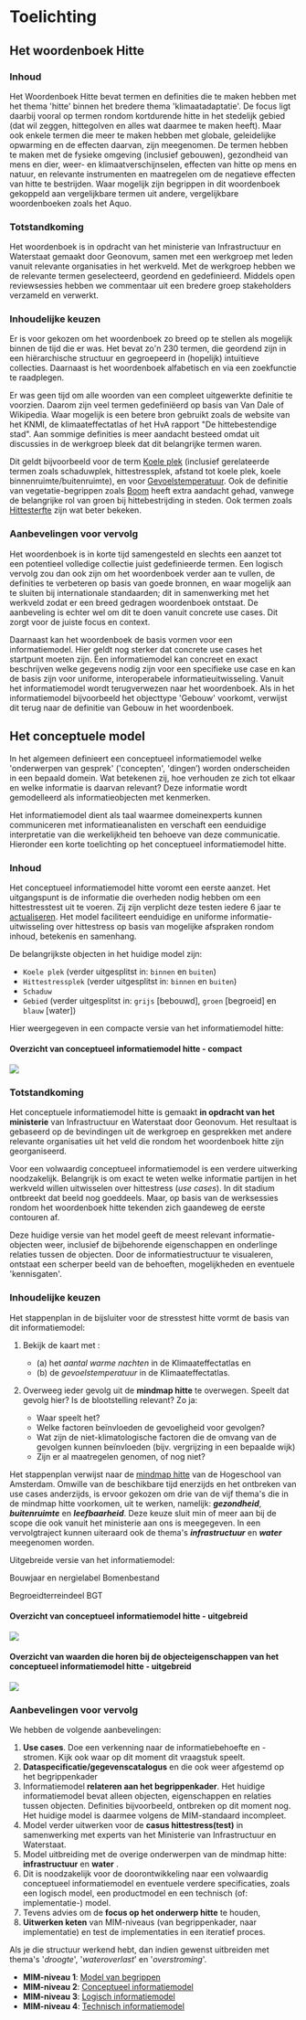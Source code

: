 # Toelichting

## Het woordenboek Hitte

### Inhoud

Het Woordenboek Hitte bevat termen en definities die te maken hebben met het thema 'hitte' binnen het bredere thema 'klimaatadaptatie'. De focus ligt daarbij vooral op termen rondom kortdurende hitte in het stedelijk gebied (dat wil zeggen, hittegolven en alles wat daarmee te maken heeft). Maar ook enkele termen die meer te maken hebben met globale, geleidelijke opwarming en de effecten daarvan, zijn meegenomen. De termen hebben te maken met de fysieke omgeving (inclusief gebouwen), gezondheid van mens en dier, weer- en klimaatverschijnselen, effecten van hitte op mens en natuur, en relevante instrumenten en maatregelen om de negatieve effecten van hitte te bestrijden. Waar mogelijk zijn begrippen in dit woordenboek gekoppeld aan vergelijkbare termen uit andere, vergelijkbare woordenboeken zoals het Aquo.

### Totstandkoming

Het woordenboek is in opdracht van het ministerie van Infrastructuur en Waterstaat gemaakt door Geonovum, samen met een werkgroep met leden vanuit relevante organisaties in het werkveld. Met de werkgroep hebben we de relevante termen geselecteerd, geordend en gedefinieerd. Middels open reviewsessies hebben we commentaar uit een bredere groep stakeholders verzameld en verwerkt. 

### Inhoudelijke keuzen

Er is voor gekozen om het woordenboek zo breed op te stellen als mogelijk binnen de tijd die er was. Het bevat zo'n 230 termen, die geordend zijn in een hiërarchische structuur en gegroepeerd in (hopelijk) intuïtieve collecties. Daarnaast is het woordenboek alfabetisch en via een zoekfunctie te raadplegen. 

Er was geen tijd om alle woorden van een compleet uitgewerkte definitie te voorzien. Daarom zijn veel termen gedefiniëerd op basis van Van Dale of Wikipedia. Waar mogelijk is een betere bron gebruikt zoals de website van het KNMI, de klimaateffectatlas of het HvA rapport "De hittebestendige stad". Aan sommige definities is meer aandacht besteed omdat uit discussies in de werkgroep bleek dat dit belangrijke termen waren. 

Dit geldt bijvoorbeeld voor de term [Koele plek](http://definities.geostandaarden.nl/imka/id/begrip/koele_plek) (inclusief  gerelateerde termen zoals schaduwplek, hittestressplek, afstand tot koele plek, koele binnenruimte/buitenruimte), en voor [Gevoelstemperatuur](
http://definities.geostandaarden.nl/imka/id/begrip/gevoelstemperatuur). Ook de definitie van vegetatie-begrippen zoals [Boom](http://definities.geostandaarden.nl/imka/id/begrip/boom) heeft extra aandacht gehad, vanwege de belangrijke rol van groen bij hittebestrijding in steden. Ook termen zoals [Hittesterfte](http://definities.geostandaarden.nl/imka/id/begrip/hittesterfte) zijn wat beter bekeken.

### Aanbevelingen voor vervolg

Het woordenboek is in korte tijd samengesteld en slechts een aanzet tot een potentieel volledige collectie juist gedefinieerde termen. Een logisch vervolg zou dan ook zijn om het woordenboek verder aan te vullen, de definities te verbeteren op basis van goede bronnen, en waar mogelijk aan te sluiten bij internationale standaarden; dit in samenwerking met het werkveld zodat er een breed gedragen woordenboek ontstaat. De aanbeveling is echter wel om dit te doen vanuit concrete use cases. Dit zorgt voor de juiste focus en context. 

Daarnaast kan het woordenboek de basis vormen voor een informatiemodel. Hier geldt nog sterker dat concrete use cases het startpunt moeten zijn. Een informatiemodel kan concreet en exact beschrijven welke gegevens nodig zijn voor een specifieke use case en kan de basis zijn voor uniforme, interoperabele informatieuitwisseling. Vanuit het informatiemodel wordt terugverwezen naar het woordenboek. Als in het informatiemodel bijvoorbeeld het objecttype 'Gebouw' voorkomt, verwijst dit terug naar de definitie van Gebouw in het woordenboek. 

## Het conceptuele model

In het algemeen definieert een conceptueel informatiemodel welke 'onderwerpen van gesprek' ('concepten', 'dingen’) worden onderscheiden in een bepaald domein. Wat betekenen zij, hoe verhouden ze zich tot elkaar en welke informatie is daarvan relevant? Deze informatie wordt gemodelleerd als informatieobjecten met kenmerken.

Het informatiemodel dient als taal waarmee domeinexperts kunnen communiceren met informatieanalisten en verschaft een eenduidige interpretatie van die werkelijkheid ten behoeve van deze communicatie. Hieronder een korte toelichting op het conceptueel informatiemodel hitte.

### Inhoud

Het conceptueel informatiemodel hitte voromt een eerste aanzet. Het uitgangspunt is de informatie die overheden nodig hebben om een hittestresstest uit te voeren. Zij zijn verplicht deze testen iedere 6 jaar te [actualiseren](https://klimaatadaptatienederland.nl/stresstest/#:~:text=In%20het%20Deltaplan%20Ruimtelijke%20Adaptatie%20is%20afgesproken%20dat%20overheden%20de%20stresstest%20iedere%206%20jaar%20actualiseren%20omdat%20de%20kwetsbaarheden%20in%20de%20loop%20der%20tijd%20kunnen%20veranderen.). Het model faciliteert eenduidige en uniforme informatie-uitwisseling over hittestress op basis van mogelijke afspraken rondom inhoud, betekenis en samenhang.

De belangrijkste objecten in het huidige model zijn:

 - `Koele plek` (verder uitgesplitst in: `binnen` en `buiten`)
 - `Hittestressplek`  (verder uitgesplitst in: `binnen` en `buiten`)
 - `Schaduw` 
 - `Gebied` (verder uitgesplitst in: `grijs` [bebouwd], `groen` [begroeid] en `blauw` [water])

Hier weergegeven in een compacte versie van het informatiemodel hitte:

#### Overzicht van conceptueel informatiemodel hitte - compact
![](media/imka_schets_02_compact.png)

### Totstandkoming
   
Het conceptuele informatiemodel hitte is gemaakt **in opdracht van het ministerie** van Infrastructuur en Waterstaat door Geonovum. Het resultaat is gebaseerd op de bevindingen uit de werkgroep en gesprekken met andere relevante organisaties uit het veld die rondom het woordenboek hitte zijn georganiseerd.

Voor een volwaardig conceptueel informatiemodel is een verdere uitwerking noodzakelijk. Belangrijk is om exact te weten welke informatie partijen in het werkveld willen uitwisselen over hittestress (_use cases_). In dit stadium ontbreekt dat beeld nog goeddeels. Maar, op basis van de werksessies rondom het woordenboek hitte tekenden zich gaandeweg de eerste contouren af.

Deze huidige versie van het model geeft de meest relevant informatie-objecten weer, inclusief de bijbehorende eigenschappen en onderlinge relaties tussen de objecten. Door de informatiestructuur te visualeren, ontstaat een scherper beeld van de behoeften, mogelijkheden en eventuele 'kennisgaten'.

### Inhoudelijke keuzen

Het stappenplan in de bijsluiter voor de stresstest hitte vormt de basis van dit informatiemodel:

 1. Bekijk de kaart met :
    - (a) het _aantal warme nachten_ in de Klimaateffectatlas en
    - (b) de _gevoelstemperatuur_ in de Klimaateffectatlas.

 2. Overweeg ieder gevolg uit de **mindmap hitte** te overwegen. Speelt dat gevolg hier? Is de blootstelling relevant? Zo ja:

    - Waar speelt het?
    - Welke factoren beïnvloeden de gevoeligheid voor gevolgen?
    - Wat zijn de niet-klimatologische factoren die de omvang van de gevolgen kunnen beïnvloeden (bijv. vergrijzing in een bepaalde wijk)
    - Zijn er al maatregelen genomen, of nog niet?

Het stappenplan verwijst naar de [mindmap hitte](https://klimaatadaptatienederland.nl/publish/pages/156633/mindmap_hitte_hoge_resolutie.png) van de Hogeschool van Amsterdam. 
Omwille van de beschikbare tijd enerzijds en het ontbreken van use cases anderzijds, is ervoor gekozen om drie van de vijf thema's die in de mindmap hitte voorkomen, uit te werken, namelijk: **_gezondheid_**, **_buitenruimte_** en **_leefbaarheid_**. Deze keuze sluit min of meer aan bij de scope die ook vanuit het ministerie aan ons is meegegeven. In een vervolgtraject kunnen uiteraard ook de thema's **_infrastructuur_** en **_water_** meegenomen worden.

Uitgebreide versie van het informatiemodel:

Bouwjaar en nergielabel
Bomenbestand

Begroeidterreindeel BGT

#### Overzicht van conceptueel informatiemodel hitte - uitgebreid

![](media/imka_schets_02_uitgebreid.png)

#### Overzicht van waarden die horen bij de objecteigenschappen van het conceptueel informatiemodel hitte - uitgebreid 

![](media/imka_schets_02_uitgebreid_datatypen.png)

### Aanbevelingen voor vervolg

We hebben de volgende aanbevelingen:

 1. **Use cases**. Doe een verkenning naar de informatiebehoefte en -stromen. Kijk ook waar op dit moment dit vraagstuk speelt.
 1. **Dataspecificatie/gegevenscatalogus** en die ook weer afgestemd op het begrippenkader
 1. Informatiemodel **relateren aan het begrippenkader**. Het huidige informatiemodel bevat alleen objecten, eigenschappen en relaties tussen objecten. Definities bijvoorbeeld, ontbreken op dit moment nog. Het huidige model is daarmee volgens de MIM-standaard incompleet.
 1. Model verder uitwerken voor de **casus hittestress(test)** in samenwerking met experts van het Ministerie van Infrastructuur en Waterstaat. 
 1. Model uitbreiding met de overige onderwerpen van de mindmap hitte: **infrastructuur** en **water** .
 1. Dit is noodzakelijk voor de doorontwikkeling naar een volwaardig conceptueel informatiemodel en eventuele verdere specificaties, zoals een logisch model, een productmodel en een technisch (of: implementatie-) model.
 1. Tevens advies om de **focus op het onderwerp hitte** te houden,
 1. **Uitwerken keten** van MIM-niveaus (van begrippenkader, naar implementatie) en test de implementaties in een iteratief proces.

Als je die structuur werkend hebt, dan indien gewenst uitbreiden met thema's '*droogte*', '*wateroverlast*' en '*overstroming*'.

 - **MIM-niveau 1**: [Model van begrippen](https://docs.geostandaarden.nl/mim/mim/#niveau-1-model-van-begrippen)
 - **MIM-niveau 2**: [Conceptueel informatiemodel](https://docs.geostandaarden.nl/mim/mim/#niveau-2-conceptueel-informatiemodel)
 - **MIM-niveau 3**: [Logisch informatiemodel](https://docs.geostandaarden.nl/mim/mim/#niveau-3-logisch-informatie-of-gegevensmodel)
 - **MIM-niveau 4**: [Technisch informatiemodel](https://docs.geostandaarden.nl/mim/mim/#niveau-4-fysiek-of-technisch-gegevens-of-datamodel)